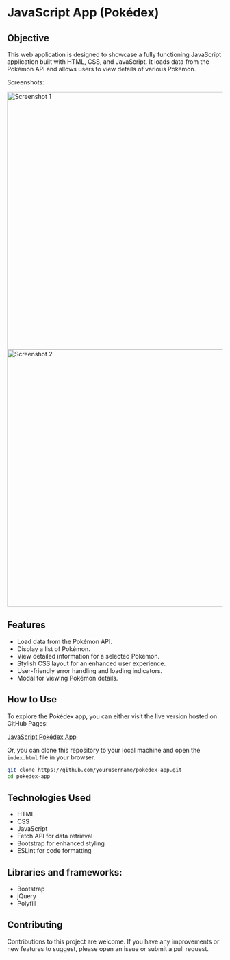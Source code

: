 # JavaScript App (Pokédex)

## Objective
This web application is designed to showcase a fully functioning JavaScript application built with HTML, CSS, and JavaScript. It loads data from the Pokémon API and allows users to view details of various Pokémon.

Screenshots:

<img src="https://github.com/nastja4/simple-js-app_Pokedex/assets/126527606/ce34e6b5-8497-43e5-a958-ba8fa430bf08" alt="Screenshot 1" width="600px">

<img src="https://github.com/nastja4/simple-js-app_Pokedex/assets/126527606/f8762452-a3bb-4040-8da7-b5db77e72ecd" alt="Screenshot 2" width="600px">

## Features
- Load data from the Pokémon API.
- Display a list of Pokémon.
- View detailed information for a selected Pokémon.
- Stylish CSS layout for an enhanced user experience.
- User-friendly error handling and loading indicators.
- Modal for viewing Pokémon details.

## How to Use
To explore the Pokédex app, you can either visit the live version hosted on GitHub Pages:

[JavaScript Pokédex App](https://nastja4.github.io/simple-js-app_Pokedex/)

Or, you can clone this repository to your local machine and open the `index.html` file in your browser.

```bash
git clone https://github.com/yourusername/pokedex-app.git
cd pokedex-app
```

## Technologies Used
- HTML
- CSS
- JavaScript
- Fetch API for data retrieval
- Bootstrap for enhanced styling
- ESLint for code formatting

## Libraries and frameworks:
- Bootstrap
- jQuery
- Polyfill

## Contributing
Contributions to this project are welcome. If you have any improvements or new features to suggest, please open an issue or submit a pull request.





